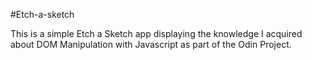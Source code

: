 #Etch-a-sketch

This is a simple Etch a Sketch app displaying the knowledge I acquired about
DOM Manipulation with Javascript as part of the Odin Project.